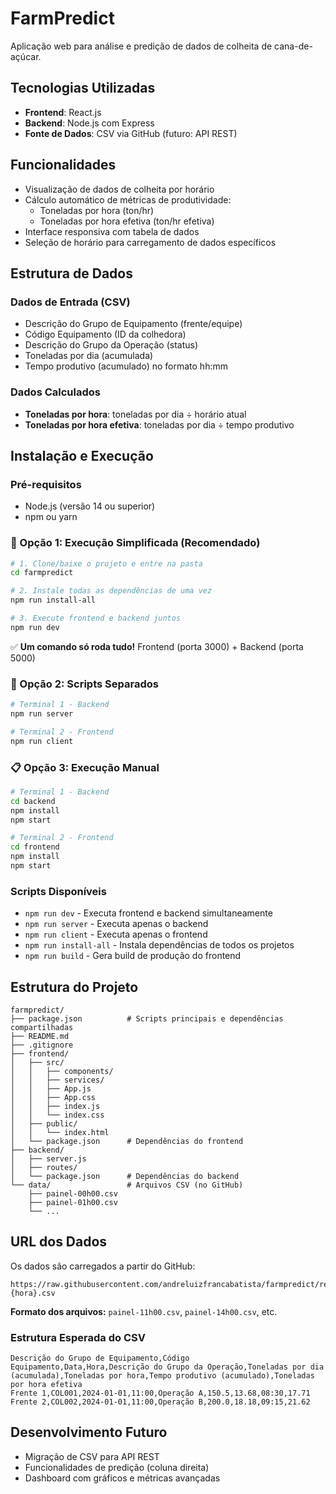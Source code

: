 # FarmPredict

Aplicação web para análise e predição de dados de colheita de cana-de-açúcar.

## Tecnologias Utilizadas

- **Frontend**: React.js
- **Backend**: Node.js com Express
- **Fonte de Dados**: CSV via GitHub (futuro: API REST)

## Funcionalidades

- Visualização de dados de colheita por horário
- Cálculo automático de métricas de produtividade:
  - Toneladas por hora (ton/hr)
  - Toneladas por hora efetiva (ton/hr efetiva)
- Interface responsiva com tabela de dados
- Seleção de horário para carregamento de dados específicos

## Estrutura de Dados

### Dados de Entrada (CSV)
- Descrição do Grupo de Equipamento (frente/equipe)
- Código Equipamento (ID da colhedora)
- Descrição do Grupo da Operação (status)
- Toneladas por dia (acumulada)
- Tempo produtivo (acumulado) no formato hh:mm

### Dados Calculados
- **Toneladas por hora**: toneladas por dia ÷ horário atual
- **Toneladas por hora efetiva**: toneladas por dia ÷ tempo produtivo

## Instalação e Execução

### Pré-requisitos
- Node.js (versão 14 ou superior)
- npm ou yarn

### 🚀 Opção 1: Execução Simplificada (Recomendado)
```bash
# 1. Clone/baixe o projeto e entre na pasta
cd farmpredict

# 2. Instale todas as dependências de uma vez
npm run install-all

# 3. Execute frontend e backend juntos
npm run dev
```
✅ **Um comando só roda tudo!** Frontend (porta 3000) + Backend (porta 5000)

### 🔧 Opção 2: Scripts Separados
```bash
# Terminal 1 - Backend
npm run server

# Terminal 2 - Frontend
npm run client
```

### 📋 Opção 3: Execução Manual
```bash
# Terminal 1 - Backend
cd backend
npm install
npm start

# Terminal 2 - Frontend
cd frontend
npm install
npm start
```

### Scripts Disponíveis
- `npm run dev` - Executa frontend e backend simultaneamente
- `npm run server` - Executa apenas o backend
- `npm run client` - Executa apenas o frontend
- `npm run install-all` - Instala dependências de todos os projetos
- `npm run build` - Gera build de produção do frontend

## Estrutura do Projeto

```
farmpredict/
├── package.json          # Scripts principais e dependências compartilhadas
├── README.md
├── .gitignore
├── frontend/
│   ├── src/
│   │   ├── components/
│   │   ├── services/
│   │   ├── App.js
│   │   ├── App.css
│   │   ├── index.js
│   │   └── index.css
│   ├── public/
│   │   └── index.html
│   └── package.json      # Dependências do frontend
├── backend/
│   ├── server.js
│   ├── routes/
│   └── package.json      # Dependências do backend
└── data/                 # Arquivos CSV (no GitHub)
    ├── painel-00h00.csv
    ├── painel-01h00.csv
    └── ...
```

## URL dos Dados

Os dados são carregados a partir do GitHub:
```
https://raw.githubusercontent.com/andreluizfrancabatista/farmpredict/refs/heads/main/data/painel-{hora}.csv
```

**Formato dos arquivos:** `painel-11h00.csv`, `painel-14h00.csv`, etc.

### Estrutura Esperada do CSV
```csv
Descrição do Grupo de Equipamento,Código Equipamento,Data,Hora,Descrição do Grupo da Operação,Toneladas por dia (acumulada),Toneladas por hora,Tempo produtivo (acumulado),Toneladas por hora efetiva
Frente 1,COL001,2024-01-01,11:00,Operação A,150.5,13.68,08:30,17.71
Frente 2,COL002,2024-01-01,11:00,Operação B,200.0,18.18,09:15,21.62
```

## Desenvolvimento Futuro

- Migração de CSV para API REST
- Funcionalidades de predição (coluna direita)
- Dashboard com gráficos e métricas avançadas